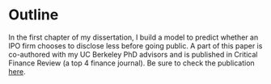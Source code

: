 # Outline
In the first chapter of my dissertation, I build a model to predict whether an IPO firm chooses to disclose less before going public. A part of this paper is co-authored with my UC Berkeley PhD advisors and is published in Critical Finance Review (a top 4 finance journal). Be sure to check the publication <a href = "https://cfr.pub/forthcoming/papers/eventov2021jobs.pdf">here</a>.
